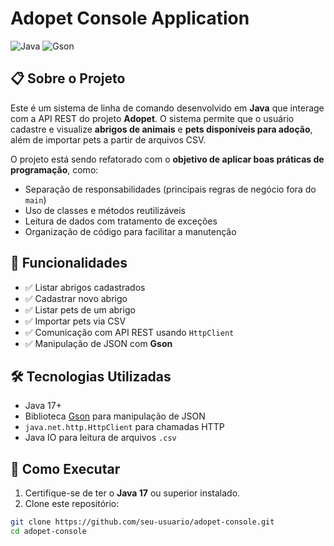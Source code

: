 # Adopet Console Application

![Java](https://img.shields.io/badge/Java-ED8B00?style=for-the-badge&logo=java&logoColor=white)
![Gson](https://img.shields.io/badge/Gson-JSON-green?style=for-the-badge)

## 📋 Sobre o Projeto

Este é um sistema de linha de comando desenvolvido em **Java** que interage com a API REST do projeto **Adopet**. O sistema permite que o usuário cadastre e visualize **abrigos de animais** e **pets disponíveis para adoção**, além de importar pets a partir de arquivos CSV.

O projeto está sendo refatorado com o **objetivo de aplicar boas práticas de programação**, como:

- Separação de responsabilidades (principais regras de negócio fora do `main`)
- Uso de classes e métodos reutilizáveis
- Leitura de dados com tratamento de exceções
- Organização de código para facilitar a manutenção

## 🎯 Funcionalidades

- ✅ Listar abrigos cadastrados
- ✅ Cadastrar novo abrigo
- ✅ Listar pets de um abrigo
- ✅ Importar pets via CSV
- ✅ Comunicação com API REST usando `HttpClient`
- ✅ Manipulação de JSON com **Gson**

## 🛠️ Tecnologias Utilizadas

- Java 17+
- Biblioteca [Gson](https://github.com/google/gson) para manipulação de JSON
- `java.net.http.HttpClient` para chamadas HTTP
- Java IO para leitura de arquivos `.csv`

## 🚀 Como Executar

1. Certifique-se de ter o **Java 17** ou superior instalado.
2. Clone este repositório:

```bash
git clone https://github.com/seu-usuario/adopet-console.git
cd adopet-console
